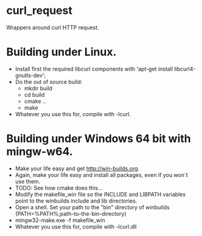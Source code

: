 # curl_request

Wrappers around curl HTTP request.

# Building under Linux.

- Install first the required libcurl components with 'apt-get install libcurl4-gnutls-dev';
- Do the out of source build:
	- mkdir build
	- cd build
	- cmake ..
	- make
- Whatever you use this for, compile with -lcurl.

# Building under Windows 64 bit with mingw-w64.

- Make your life easy and get http://win-builds.org.
- Again, make your life easy and install all packages, even if you won´t use them.
- TODO: See how cmake does this...
- Modify the makefile_win file so the INCLUDE and LIBPATH variables point to the winbuilds include and lib directories.
- Open a shell. Set your path to the "bin" directory of winbuilds (PATH=%PATH%;path-to-the-bin-directory)
- mingw32-make.exe -f makefile_win
- Whatever you use this for, compile with -lcurl.dll
